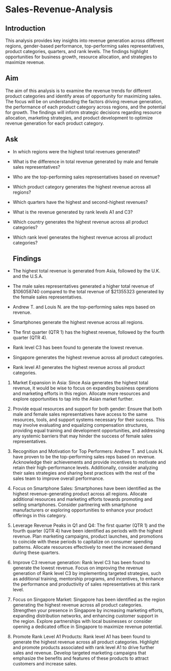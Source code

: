 # Sales-Revenue-Analysis
## Introduction
This analysis provides key insights into revenue generation across different regions, gender-based performance, top-performing sales representatives, product categories, quarters, and rank levels. The findings highlight opportunities for business growth, resource allocation, and strategies to maximize revenue.

## Aim
The aim of this analysis is to examine the revenue trends for different product categories and identify areas of opportunity for maximizing sales. The focus will be on understanding the factors driving revenue generation, the performance of each product category across regions, and the potential for growth. The findings will inform strategic decisions regarding resource allocation, marketing strategies, and product development to optimize revenue generation for each product category.

## Ask
- In which regions were the highest total revenues generated?
- What is the difference in total revenue generated by male and female sales representatives?
- Who are the top-performing sales representatives based on revenue?
- Which product category generates the highest revenue across all regions?
- Which quarters have the highest and second-highest revenues?
- What is the revenue generated by rank levels A1 and C3?
- Which country generates the highest revenue across all product categories?
- Which rank level generates the highest revenue across all product categories?

  ## Findings
- The highest total revenue is generated from Asia, followed by the U.K. and the U.S.A.
- The male sales representatives generated a higher total revenue of $106058740 compared to the total revenue of $21355323 generated by the female sales representatives.
- 	Andrew T. and Louis N. are the top-performing sales reps based on revenue.
- 	Smartphones generate the highest revenue across all regions.
- 	The first quarter (QTR 1) has the highest revenue, followed by the fourth quarter (QTR 4).
- 	Rank level C3 has been found to generate the lowest revenue.
- 	Singapore generates the highest revenue across all product categories.
- 	Rank level A1 generates the highest revenue across all product categories.

1)	Market Expansion in Asia: Since Asia generates the highest total revenue, it would be wise to focus on expanding business operations and marketing efforts in this region. Allocate more resources and explore opportunities to tap into the Asian market further.

2)	Provide equal resources and support for both gender: Ensure that both male and female sales representatives have access to the same resources, tools, and support systems necessary for their success. This may involve evaluating and equalizing compensation structures, providing equal training and development opportunities, and addressing any systemic barriers that may hinder the success of female sales representatives.

3)	Recognition and Motivation for Top Performers: Andrew T. and Louis N. have proven to be the top-performing sales reps based on revenue. Acknowledge their achievements and provide incentives to motivate and retain their high-performance levels. Additionally, consider analyzing their sales strategies and sharing best practices with the rest of the sales team to improve overall performance.

4)	Focus on Smartphone Sales: Smartphones have been identified as the highest revenue-generating product across all regions. Allocate additional resources and marketing efforts towards promoting and selling smartphones. Consider partnering with smartphone manufacturers or exploring opportunities to enhance your product offerings in this category.

5)	Leverage Revenue Peaks in Q1 and Q4: The first quarter (QTR 1) and the fourth quarter (QTR 4) have been identified as periods with the highest revenue. Plan marketing campaigns, product launches, and promotions to coincide with these periods to capitalize on consumer spending patterns. Allocate resources effectively to meet the increased demand during these quarters.

6)	Improve C3 revenue generation: Rank level C3 has been found to generate the lowest revenue. Focus on improving the revenue generation of Rank level C3 by implementing targeted strategies, such as additional training, mentorship programs, and incentives, to enhance the performance and productivity of sales representatives at this rank level.

7)	Focus on Singapore Market: Singapore has been identified as the region generating the highest revenue across all product categories. Strengthen your presence in Singapore by increasing marketing efforts, expanding distribution networks, and enhancing customer support in the region. Explore partnerships with local businesses or consider opening a dedicated office in Singapore to maximize revenue potential.

8)	Promote Rank Level A1 Products: Rank level A1 has been found to generate the highest revenue across all product categories. Highlight and promote products associated with rank level A1 to drive further sales and revenue. Develop targeted marketing campaigns that emphasize the benefits and features of these products to attract customers and increase sales.
